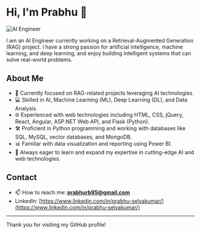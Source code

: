 # Hi, I'm Prabhu 👋

![AI Engineer]([[https://images.unsplash.com/photo-1504384308090-c894fdcc538d?auto=format&fit=crop&w=600&q=8](https://alltogether.swe.org/wp-content/uploads/2023/06/Generative-AI-cover-photo-society-of-women-engineers.png)0](https://www.wsp.com/-/media/insights/us/artificial-intelligence-and-building-design/bnr-gen-ai-building-design-banner.jpg?h=703&w=1920&hash=CEE1AD6256895C8D80FB98E99B9DF637))

I am an AI Engineer currently working on a Retrieval-Augmented Generation (RAG) project. I have a strong passion for artificial intelligence, machine learning, and deep learning, and enjoy building intelligent systems that can solve real-world problems.

## About Me

- 🔭 Currently focused on RAG-related projects leveraging AI technologies.
- 💻 Skilled in AI, Machine Learning (ML), Deep Learning (DL), and Data Analysis.
- 🌐 Experienced with web technologies including HTML, CSS, jQuery, React, Angular, ASP.NET Web API, and Flask (Python).
- 🛠 Proficient in Python programming and working with databases like SQL, MySQL, vector databases, and MongoDB.
- 📊 Familiar with data visualization and reporting using Power BI.
- 🌱 Always eager to learn and expand my expertise in cutting-edge AI and web technologies.

## Contact

- 📫 How to reach me: **prabhurb95@gmail.com**
- LinkedIn: [https://www.linkedin.com/in/prabhu-selvakumar/](https://www.linkedin.com/in/prabhu-selvakumar/)

---

Thank you for visiting my GitHub profile!
